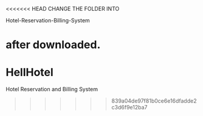 <<<<<<< HEAD
CHANGE THE FOLDER INTO

Hotel-Reservation-Billing-System

after downloaded.
=======
# HellHotel
Hotel Reservation and Billing System
>>>>>>> 839a04de97f81b0ce6e16dfadde2c3d6f9e12ba7
